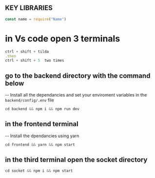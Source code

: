 ## KEY LIBRARIES

```js
const name = require("Name")
```

# in Vs code open 3 terminals

```js
ctrl + shift + tilda 
.then
ctrl + shift + 5  two times
```
## go to the backend directory with the command below 

-- Install all the dependancies and set your enviroment variables in the `backend/config/.env` file

```css
cd backend && npm i && npm run dev
```
## in the frontend terminal

-- Install the dpendancies using yarn 

```css
cd frontend && yarn && npm start
```
## in the third terminal open the socket directory

```css
cd socket && npm i && npm start
```
